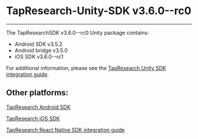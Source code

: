 # TapResearch-Unity-SDK v3.6.0--rc0
---

The TapResearchSDK v3.6.0--rc0 Unity package contains:
* Android SDK v3.5.2
* Android bridge v3.5.0
* iOS SDK v3.6.0--rc1

For additional information, please see the [TapResearch Unity SDK integration guide](https://supply-docs.tapresearch.com/docs/unity-integration).

## Other platforms:

[TapResearch Android SDK](https://supply-docs.tapresearch.com/docs/android-integration)  

[TapResearch iOS SDK](https://supply-docs.tapresearch.com/docs/ios-integration)  

[TapResearch React Native SDK integration guide](https://supply-docs.tapresearch.com/docs/react-integration)
